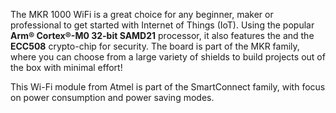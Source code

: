 <FeatureDescription>

The MKR 1000 WiFi is a great choice for any beginner, maker or professional to get started with Internet of Things (IoT). Using the popular <b>Arm® Cortex®-M0 32-bit SAMD21</b> processor, it also features the  and the <b>ECC508</b> crypto-chip for security. The board is part of the MKR family, where you can choose from a large variety of shields to build projects out of the box with minimal effort!

</FeatureDescription>

<FeatureList>
<Feature title="WiFI" image="wifi">

  This Wi-Fi module from Atmel is part of the SmartConnect family, with focus on power consumption and power saving modes.

  <FeatureLink variant="primary" title="Documentation" url="/tutorials/mkr-1000-wifi/mkr-1000-connect-to-wifi"/>
  <FeatureLink variant="secondary" title="library" url="https://www.arduino.cc/reference/en/libraries/wifi101/"/>
</Feature>

</FeatureList>